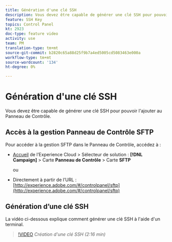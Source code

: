 ```yaml
---
title: Génération d'une clé SSH
description: Vous devez être capable de générer une clé SSH pour pouvoir l'ajouter au Panneau de Contrôle de l'Adobe Campaign. La vidéo ci-dessous explique comment générer une clé SSH à l'aide d'un terminal.
feature: SSH Key
topics: Control Panel
kt: 2923
doc-type: feature video
activity: use
team: PM
translation-type: tm+mt
source-git-commit: b2820c65a88d25f9b7a4ed5005cd5083463e000a
workflow-type: tm+mt
source-wordcount: '134'
ht-degree: 0%

---
```



# Génération d&#39;une clé SSH

Vous devez être capable de générer une clé SSH pour pouvoir l&#39;ajouter au Panneau de Contrôle.

## Accès à la gestion Panneau de Contrôle SFTP

Pour accéder à la gestion SFTP dans le Panneau de Contrôle, accédez à :

* [Accueil](https://experience.adobe.com/#/home) de l’Experience Cloud > Sélecteur de solution : **[!DNL Campaign]** > Carte **Panneau de Contrôle** > Carte **SFTP**

   ou
* Directement à partir de l’URL : [http://experience.adobe.com/#/controlpanel/sftp](http://experience.adobe.com/#/controlpanel/sftp)

## Génération d’une clé SSH

La vidéo ci-dessous explique comment générer une clé SSH à l&#39;aide d&#39;un terminal.

>[!VIDEO](https://video.tv.adobe.com/v/27259?quality=12)
*Création d&#39;une clé SSH (2:16 min)*